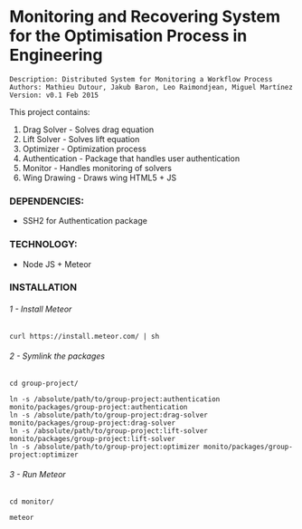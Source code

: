  Monitoring and Recovering System for the Optimisation Process in Engineering
========


```
Description: Distributed System for Monitoring a Workflow Process
Authors: Mathieu Dutour, Jakub Baron, Leo Raimondjean, Miguel Martínez
Version: v0.1 Feb 2015
```


This project contains:

1. Drag Solver - Solves drag equation
2. Lift Solver - Solves lift equation
3. Optimizer - Optimization process
3. Authentication - Package that handles user authentication
4. Monitor - Handles monitoring of solvers
5. Wing Drawing - Draws wing HTML5 + JS

### DEPENDENCIES:

+ SSH2 for Authentication package


### TECHNOLOGY:

+ Node JS + Meteor

### INSTALLATION

###### 1 - Install Meteor

  ```
  curl https://install.meteor.com/ | sh
  ```

###### 2 - Symlink the packages

  ```
  cd group-project/

  ln -s /absolute/path/to/group-project:authentication monito/packages/group-project:authentication
  ln -s /absolute/path/to/group-project:drag-solver monito/packages/group-project:drag-solver
  ln -s /absolute/path/to/group-project:lift-solver monito/packages/group-project:lift-solver
  ln -s /absolute/path/to/group-project:optimizer monito/packages/group-project:optimizer
  ```

###### 3 - Run Meteor

  ```
  cd monitor/

  meteor
  ```

